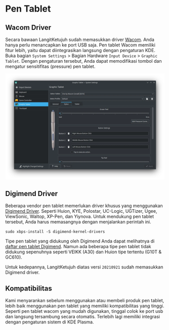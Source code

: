 # Pen Tablet

## Wacom Driver

Secara bawaan LangitKetujuh sudah memasukkan driver [Wacom](https://www.wacom.com/). Anda hanya perlu menancapkan ke port USB saja. Pen tablet Wacom memiliki fitur lebih, yaitu dapat diintegrasikan langsung dengan pengaturan KDE. Buka bagian `System Settings` > Bagian Hardware `Input Device` > `Graphic Tablet`. Dengan pengaturan tersebut, Anda dapat memodifikasi tombol dan mengatur sensitifitas (pressure) pen tablet.

![Pen Tablet LangitKetujuh OS](../media/image/graphic-pen-tablet-kde-langitketujuh-id.webp)

## Digimend Driver

Beberapa vendor pen tablet memerlukan driver khusus yang menggunakan [Digimend Driver](http://digimend.github.io/). Seperti Huion, KYE, Polostar, UC-Logic, UGTizer, Ugee, ViewSonic, Waltop, XP-Pen, dan Yiynova. Untuk mendukung pen tablet tersebut, Anda harus memasangnya dengan menjalankan perintah ini.

```
sudo xbps-install -S digimend-kernel-drivers
```

Tipe pen tablet yang didukung oleh Digimend Anda dapat melihatnya di [daftar pen tablet Digimend](https://digimend.github.io/tablets/). Namun ada beberapa tipe pen tablet tidak didukung sepenuhnya seperti VEIKK (A30) dan Huion tipe tertentu (G10T & GC610).

Untuk kedepannya, LangitKetujuh diatas versi `20210921` sudah memasukkan Digimend driver.

## Kompatibilitas

Kami menyarankan sebelum menggunakan atau membeli produk pen tablet, lebih baik menggunakan pen tablet yang memiliki kompatibilitas yang tinggi. Seperti pen tablet wacom yang mudah digunakan, tinggal colok ke port usb dan langsung tersambung secara otomatis. Terlebih lagi memiliki integrasi dengan pengaturan sistem di KDE Plasma.
